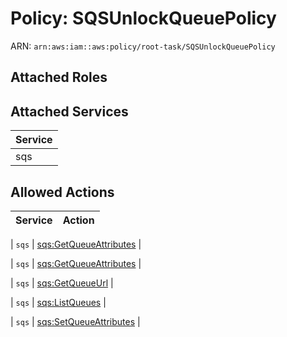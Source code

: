 # Policy: SQSUnlockQueuePolicy

ARN: `arn:aws:iam::aws:policy/root-task/SQSUnlockQueuePolicy`

## Attached Roles

## Attached Services

| Service |
|---------|
| sqs |

## Allowed Actions

| Service | Action |
|:-------:|--------|

| `sqs` | [sqs:GetQueueAttributes](../actions.md#sqs:getqueueattributes) |

| `sqs` | [sqs:GetQueueAttributes](../actions.md#sqs:getqueueattributes) |

| `sqs` | [sqs:GetQueueUrl](../actions.md#sqs:getqueueurl) |

| `sqs` | [sqs:ListQueues](../actions.md#sqs:listqueues) |

| `sqs` | [sqs:SetQueueAttributes](../actions.md#sqs:setqueueattributes) |
